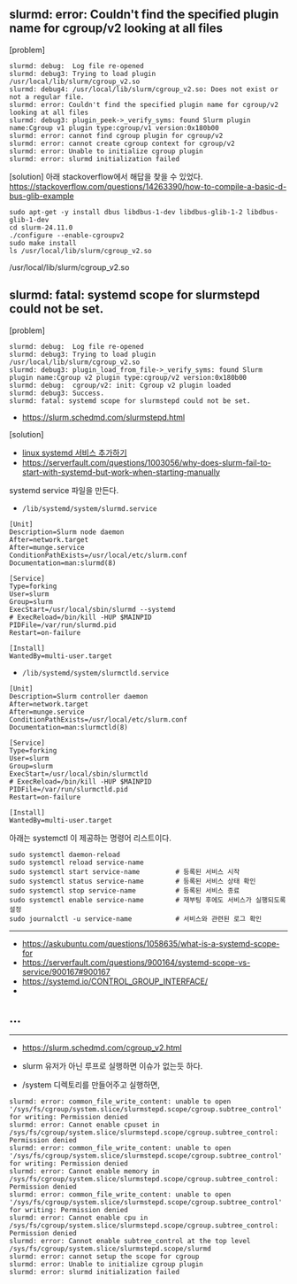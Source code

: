 ## slurmd: error: Couldn't find the specified plugin name for cgroup/v2 looking at all files ##
[problem]
```
slurmd: debug:  Log file re-opened
slurmd: debug3: Trying to load plugin /usr/local/lib/slurm/cgroup_v2.so
slurmd: debug4: /usr/local/lib/slurm/cgroup_v2.so: Does not exist or not a regular file.
slurmd: error: Couldn't find the specified plugin name for cgroup/v2 looking at all files
slurmd: debug3: plugin_peek->_verify_syms: found Slurm plugin name:Cgroup v1 plugin type:cgroup/v1 version:0x180b00
slurmd: error: cannot find cgroup plugin for cgroup/v2
slurmd: error: cannot create cgroup context for cgroup/v2
slurmd: error: Unable to initialize cgroup plugin
slurmd: error: slurmd initialization failed
```

[solution]
아래 stackoverflow에서 해답을 찾을 수 있었다.   
https://stackoverflow.com/questions/14263390/how-to-compile-a-basic-d-bus-glib-example

```
sudo apt-get -y install dbus libdbus-1-dev libdbus-glib-1-2 libdbus-glib-1-dev
cd slurm-24.11.0
./configure --enable-cgroupv2
sudo make install
ls /usr/local/lib/slurm/cgroup_v2.so
```
/usr/local/lib/slurm/cgroup_v2.so


## slurmd: fatal: systemd scope for slurmstepd could not be set. ##
[problem]
```
slurmd: debug:  Log file re-opened
slurmd: debug3: Trying to load plugin /usr/local/lib/slurm/cgroup_v2.so
slurmd: debug3: plugin_load_from_file->_verify_syms: found Slurm plugin name:Cgroup v2 plugin type:cgroup/v2 version:0x180b00
slurmd: debug:  cgroup/v2: init: Cgroup v2 plugin loaded
slurmd: debug3: Success.
slurmd: fatal: systemd scope for slurmstepd could not be set.
```
* https://slurm.schedmd.com/slurmstepd.html

[solution]

* [linux systemd 서비스 추가하기](https://velog.io/@kshired/linux-systemd-%EC%84%9C%EB%B9%84%EC%8A%A4-%EC%B6%94%EA%B0%80%ED%95%98%EA%B8%B0)
* https://serverfault.com/questions/1003056/why-does-slurm-fail-to-start-with-systemd-but-work-when-starting-manually

systemd service 파일을 만든다.
* `/lib/systemd/system/slurmd.service` 
```
[Unit]
Description=Slurm node daemon
After=network.target
After=munge.service
ConditionPathExists=/usr/local/etc/slurm.conf
Documentation=man:slurmd(8)

[Service]
Type=forking
User=slurm
Group=slurm
ExecStart=/usr/local/sbin/slurmd --systemd
# ExecReload=/bin/kill -HUP $MAINPID
PIDFile=/var/run/slurmd.pid
Restart=on-failure 

[Install]
WantedBy=multi-user.target
```

* `/lib/systemd/system/slurmctld.service` 
```
[Unit]
Description=Slurm controller daemon
After=network.target
After=munge.service
ConditionPathExists=/usr/local/etc/slurm.conf
Documentation=man:slurmctld(8)

[Service]
Type=forking
User=slurm
Group=slurm
ExecStart=/usr/local/sbin/slurmctld
# ExecReload=/bin/kill -HUP $MAINPID
PIDFile=/var/run/slurmctld.pid
Restart=on-failure 

[Install]
WantedBy=multi-user.target
```
아래는 systemctl 이 제공하는 명령어 리스트이다. 
```
sudo systemctl daemon-reload
sudo systemctl reload service-name  
sudo systemctl start service-name         # 등록된 서비스 시작
sudo systemctl status service-name        # 등록된 서비스 상태 확인 
sudo systemctl stop service-name          # 등록된 서비스 종료 
sudo systemctl enable service-name        # 재부팅 후에도 서비스가 실행되도록 설정
sudo journalctl -u service-name           # 서비스와 관련된 로그 확인
```

----

* https://askubuntu.com/questions/1058635/what-is-a-systemd-scope-for 
* https://serverfault.com/questions/900164/systemd-scope-vs-service/900167#900167
* https://systemd.io/CONTROL_GROUP_INTERFACE/
* 

## ... ##
----
* https://slurm.schedmd.com/cgroup_v2.html


* slurm 유저가 아닌 루프로 실행하면 이슈가 없는듯 하다.
* /system 디렉토리를 만들어주고 실행하면,
```
slurmd: error: common_file_write_content: unable to open '/sys/fs/cgroup/system.slice/slurmstepd.scope/cgroup.subtree_control' for writing: Permission denied
slurmd: error: Cannot enable cpuset in /sys/fs/cgroup/system.slice/slurmstepd.scope/cgroup.subtree_control: Permission denied
slurmd: error: common_file_write_content: unable to open '/sys/fs/cgroup/system.slice/slurmstepd.scope/cgroup.subtree_control' for writing: Permission denied
slurmd: error: Cannot enable memory in /sys/fs/cgroup/system.slice/slurmstepd.scope/cgroup.subtree_control: Permission denied
slurmd: error: common_file_write_content: unable to open '/sys/fs/cgroup/system.slice/slurmstepd.scope/cgroup.subtree_control' for writing: Permission denied
slurmd: error: Cannot enable cpu in /sys/fs/cgroup/system.slice/slurmstepd.scope/cgroup.subtree_control: Permission denied
slurmd: error: Cannot enable subtree_control at the top level /sys/fs/cgroup/system.slice/slurmstepd.scope/slurmd
slurmd: error: cannot setup the scope for cgroup
slurmd: error: Unable to initialize cgroup plugin
slurmd: error: slurmd initialization failed
```


